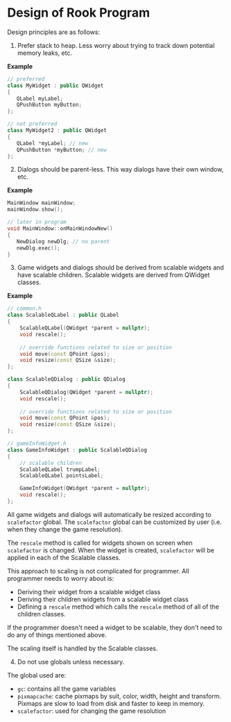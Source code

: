 # Design of Rook Program

Design principles are as follows:

1. Prefer stack to heap. Less worry about trying to track down potential memory leaks, etc.

**Example**

```cpp
// preferred
class MyWidget : public QWidget
{
   QLabel myLabel;
   QPushButton myButton;
};

// not preferred
class MyWidget2 : public QWidget
{
   QLabel *myLabel; // new
   QPushButton *myButton; // new
};
```

2. Dialogs should be parent-less. This way dialogs have their own window, etc.

**Example**

```cpp
MainWindow mainWindow;
mainWindow.show();

// later in program
void MainWindow::onMainWindowNew()
{
   NewDialog newDlg; // no parent
   newDlg.exec();
}
```

3. Game widgets and dialogs should be derived from scalable widgets and have scalable children. Scalable widgets are derived from QWidget classes.

**Example**

```cpp
// common.h
class ScalableQLabel : public QLabel
{
	ScalableQLabel(QWidget *parent = nullptr);
	void rescale();
	
	// override functions related to size or position
	void move(const QPoint &pos);
	void resize(const QSize &size);
};

class ScalableQDialog : public QDialog
{
	ScalableQDialog(QWidget *parent = nullptr);
	void rescale();
	
	// override functions related to size or position
	void move(const QPoint &pos);
	void resize(const QSize &size);
};

// gameInfoWidget.h
class GameInfoWidget : public ScalableQDialog
{
	// scalable children
	ScalableQLabel trumpLabel;
	ScalableQLabel pointsLabel;

	GameInfoWidget(QWidget *parent = nullptr);
	void rescale();
};
```

All game widgets and dialogs will automatically be resized according to ``scalefactor`` global. The ``scalefactor`` global can be customized by user (i.e. when they change the game resolution).

The ``rescale`` method is called for widgets shown on screen when ``scalefactor`` is changed. When the widget is created, ``scalefactor`` will be applied in each of the Scalable classes.

This approach to scaling is not complicated for programmer. All programmer needs to worry about is:

* Deriving their widget from a scalable widget class
* Deriving their children widgets from a scalable widget class
* Defining a ``rescale`` method which calls the ``rescale`` method of all of the children classes.

If the programmer doesn't need a widget to be scalable, they don't need to do any of things mentioned above.

The scaling itself is handled by the Scalable classes.

4. Do not use globals unless necessary.

The global used are:

<!-- * ``cpu``: used for making computer decisions (i.e. what card to play, what trump to choose, etc.)-->
* ``gc``: contains all the game variables
* ``pixmapcache``: cache pixmaps by suit, color, width, height and transform. Pixmaps are slow to load from disk and faster to keep in memory.
* ``scalefactor``: used for changing the game resolution


